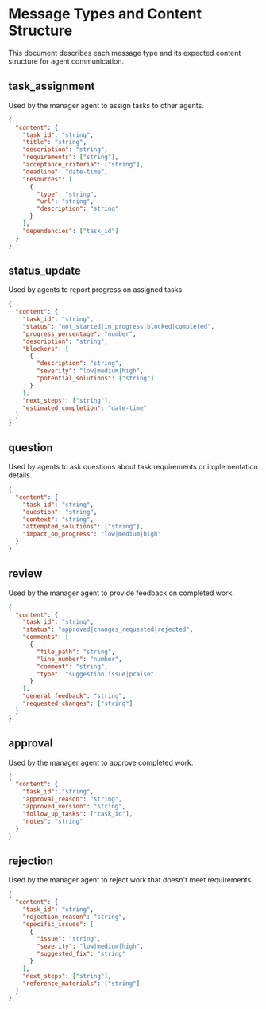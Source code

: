 # Message Types and Content Structure

This document describes each message type and its expected content structure for agent communication.

## task_assignment

Used by the manager agent to assign tasks to other agents.

```json
{
  "content": {
    "task_id": "string",
    "title": "string",
    "description": "string",
    "requirements": ["string"],
    "acceptance_criteria": ["string"],
    "deadline": "date-time",
    "resources": [
      {
        "type": "string",
        "url": "string",
        "description": "string"
      }
    ],
    "dependencies": ["task_id"]
  }
}
```

## status_update

Used by agents to report progress on assigned tasks.

```json
{
  "content": {
    "task_id": "string",
    "status": "not_started|in_progress|blocked|completed",
    "progress_percentage": "number",
    "description": "string",
    "blockers": [
      {
        "description": "string",
        "severity": "low|medium|high",
        "potential_solutions": ["string"]
      }
    ],
    "next_steps": ["string"],
    "estimated_completion": "date-time"
  }
}
```

## question

Used by agents to ask questions about task requirements or implementation details.

```json
{
  "content": {
    "task_id": "string",
    "question": "string",
    "context": "string",
    "attempted_solutions": ["string"],
    "impact_on_progress": "low|medium|high"
  }
}
```

## review

Used by the manager agent to provide feedback on completed work.

```json
{
  "content": {
    "task_id": "string",
    "status": "approved|changes_requested|rejected",
    "comments": [
      {
        "file_path": "string",
        "line_number": "number",
        "comment": "string",
        "type": "suggestion|issue|praise"
      }
    ],
    "general_feedback": "string",
    "requested_changes": ["string"]
  }
}
```

## approval

Used by the manager agent to approve completed work.

```json
{
  "content": {
    "task_id": "string",
    "approval_reason": "string",
    "approved_version": "string",
    "follow_up_tasks": ["task_id"],
    "notes": "string"
  }
}
```

## rejection

Used by the manager agent to reject work that doesn't meet requirements.

```json
{
  "content": {
    "task_id": "string",
    "rejection_reason": "string",
    "specific_issues": [
      {
        "issue": "string",
        "severity": "low|medium|high",
        "suggested_fix": "string"
      }
    ],
    "next_steps": ["string"],
    "reference_materials": ["string"]
  }
}
```